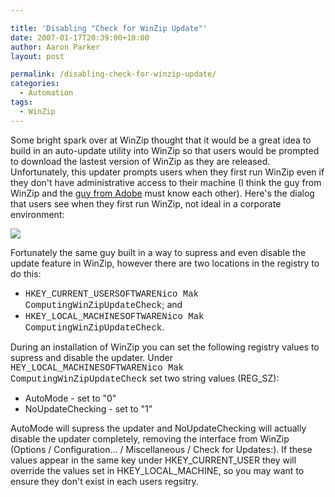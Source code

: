 ```yaml
---

title: 'Disabling "Check for WinZip Update"'
date: 2007-01-17T20:39:00+10:00
author: Aaron Parker
layout: post

permalink: /disabling-check-for-winzip-update/
categories:
  - Automation
tags:
  - WinZip
---
```

Some bright spark over at WinZip thought that it would be a great idea to build in an auto-update utility into WinZip so that users would be prompted to download the lastest version of WinZip as they are released. Unfortunately, this updater prompts users when they first run WinZip even if they don't have administrative access to their machine (I think the guy from WinZip and the [guy from Adobe](http://www.stealthpuppy.com/blogs/travelling/archive/2007/01/06/adobe-customization-wizard-8.aspx) must know each other). Here's the dialog that users see when they first run WinZip, not ideal in a corporate environment:

<img border="0" src="{{site.baseurl}}/media/2007/01/1000.14.470.WinZipUpdate.png" /> 

Fortunately the same guy built in a way to supress and even disable the update feature in WinZip, however there are two locations in the registry to do this:

  * <font face="courier new,courier">HKEY_CURRENT_USERSOFTWARENico Mak ComputingWinZipUpdateCheck</font>; and
  * <font face="courier new,courier">HKEY_LOCAL_MACHINESOFTWARENico Mak ComputingWinZipUpdateCheck</font>.

During an installation of WinZip you can set the following registry values to supress and disable the updater. Under <font face="courier new,courier">HEY_LOCAL_MACHINESOFTWARENico Mak ComputingWinZipUpdateCheck</font> set two string values (REG_SZ):

  * AutoMode - set to "0"
  * NoUpdateChecking - set to "1"

AutoMode will supress the updater and NoUpdateChecking will actually disable the updater completely, removing the interface from WinZip (Options / Configuration... / Miscellaneous / Check for Updates:). If these values appear in the same key under HKEY\_CURRENT\_USER they will override the values set in HKEY\_LOCAL\_MACHINE, so you may want to ensure they don't exist in each users regsitry.